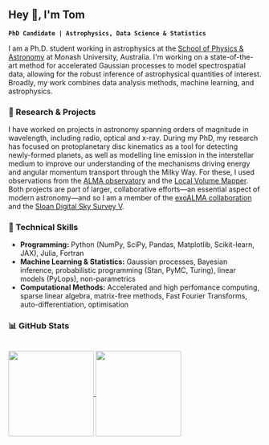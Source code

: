 ## Hey 👋, I'm Tom

**`PhD Candidate | Astrophysics, Data Science & Statistics`**

I am a Ph.D. student working in astrophysics at the [School of Physics & Astronomy](https://github.com/Monash-University-Physics-Astronomy) at Monash University, Australia.
I'm working on a state-of-the-art method for accelerated Gaussian processes to model spectrospatial data, allowing for the robust inference of astrophysical quantities of interest.
Broadly, my work combines data analysis methods, machine learning, and astrophysics.

### 🔭 Research & Projects 

I have worked on projects in astronomy spanning orders of magnitude in wavelength, including radio, optical and x-ray. During my PhD, my research has focused on protoplanetary disc kinematics as a tool for detecting newly-formed planets, as well as modelling line emission in the interstellar medium to improve our understanding of the mechanisms driving energy and angular momentum transport through the Milky Way. For these, I used observations from the [ALMA observatory](https://www.almaobservatory.org/en/home/) and the [Local Volume Mapper](https://www.sdss.org/dr18/lvm/about/). Both projects are part of larger, collaborative efforts—an essential aspect of modern astronomy—and so I am a member of the [exoALMA collaboration](https://www.exoalma.com/) and the [Sloan Digital Sky Survey V](https://www.sdss.org/).

### 🔧 Technical Skills  
- **Programming:** Python (NumPy, SciPy, Pandas, Matplotlib, Scikit-learn, JAX), Julia, Fortran
- **Machine Learning & Statistics:** Gaussian processes, Bayesian inference, probabilistic programming (Stan, PyMC, Turing), linear models (PyLops), non-parametrics
- **Computational Methods:** Accelerated and high perfomance computing, sparse linear algebra, matrix-free methods, Fast Fourier Transforms, auto-differentiation, optimisation
<!---
Put a highlights section here eventually
-->
### 📊 GitHub Stats  

<br>

<a href="https://github.com/anuraghazra/github-readme-stats">
  <img height=170 align="center" src="https://github-readme-stats.vercel.app/api?username=tomhilder&show_icons=true&theme=github_dark&hide_title=True&hide_border=false" />
</a>
<a href="https://github.com/anuraghazra/github-readme-stats">
  <img height=170 align="center" src="https://github-readme-stats.vercel.app/api/top-langs/?username=tomhilder&layout=donut&theme=github_dark&size_weight=0.0&count_weight=1&hide_title=True&hide_border=false&hide=TeX" />
</a>

<!---
TomHilder/TomHilder is a ✨ special ✨ repository because its `README.md` (this file) appears on your GitHub profile.
You can click the Preview link to take a look at your changes.
--->
